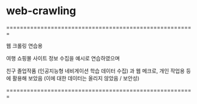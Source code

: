 # web-crawling

=======================================================

웹 크롤링 연습용

여행 쇼핑몰 사이트 정보 수집을 예시로 연습하였으며

친구 졸업작품 (인공지능형 네비게이션 학습 데이터 수집) 과 웹 메크로, 개인 작업용 등에 활용해 보았음
(이에 대한 데이터는 올리지 않았음 / 보안성)

=======================================================
